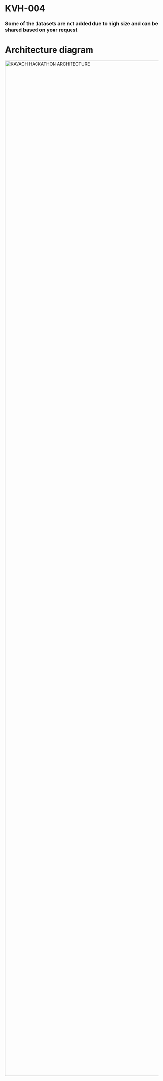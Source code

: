 # KVH-004

### Some of the datasets are not added due to high size and can be shared based on your request

# Architecture diagram


<img width="3329" alt="KAVACH HACKATHON ARCHITECTURE" src="https://user-images.githubusercontent.com/87355988/227706643-250069df-c5e7-4164-8f81-cdfeed9db6bb.png">
